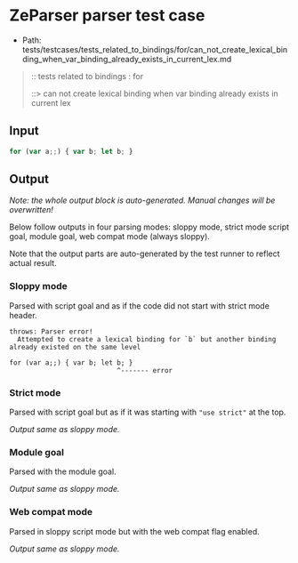 # ZeParser parser test case

- Path: tests/testcases/tests_related_to_bindings/for/can_not_create_lexical_binding_when_var_binding_already_exists_in_current_lex.md

> :: tests related to bindings : for
>
> ::> can not create lexical binding when var binding already exists in current lex

## Input


`````js
for (var a;;) { var b; let b; }
`````

## Output

_Note: the whole output block is auto-generated. Manual changes will be overwritten!_

Below follow outputs in four parsing modes: sloppy mode, strict mode script goal, module goal, web compat mode (always sloppy).

Note that the output parts are auto-generated by the test runner to reflect actual result.

### Sloppy mode

Parsed with script goal and as if the code did not start with strict mode header.

`````
throws: Parser error!
  Attempted to create a lexical binding for `b` but another binding already existed on the same level

for (var a;;) { var b; let b; }
                           ^------- error
`````

### Strict mode

Parsed with script goal but as if it was starting with `"use strict"` at the top.

_Output same as sloppy mode._

### Module goal

Parsed with the module goal.

_Output same as sloppy mode._

### Web compat mode

Parsed in sloppy script mode but with the web compat flag enabled.

_Output same as sloppy mode._
